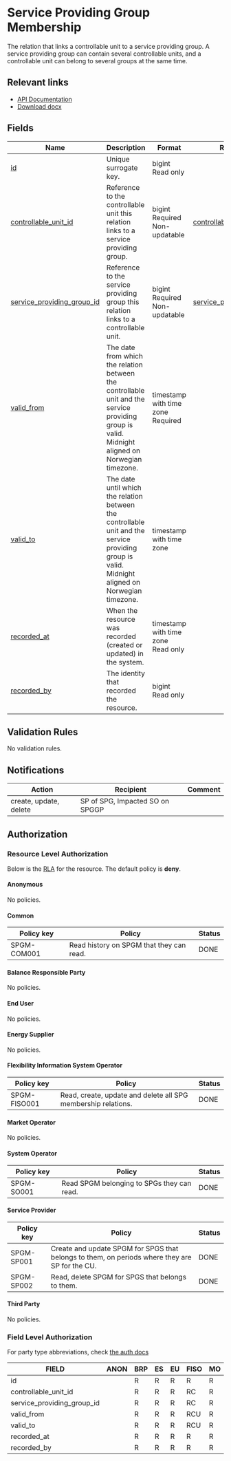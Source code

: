 # Service Providing Group Membership

The relation that links a controllable unit to a service providing group.
A service providing group can contain several controllable units, and a
controllable unit can belong to several groups at the same time.

## Relevant links

* [API Documentation](https://flex-test.elhub.no/api/v0/#/operations/list_service_providing_group_membership)
* [Download docx](../download/service_providing_group_membership.docx)

## Fields

| Name                                                                                                               | Description                                                                                                                                       | Format                                 | Reference                                                         |
|--------------------------------------------------------------------------------------------------------------------|---------------------------------------------------------------------------------------------------------------------------------------------------|----------------------------------------|-------------------------------------------------------------------|
| <a name="field-id" href="#field-id">id</a>                                                                         | Unique surrogate key.                                                                                                                             | bigint<br/>Read only                   |                                                                   |
| <a name="field-controllable_unit_id" href="#field-controllable_unit_id">controllable_unit_id</a>                   | Reference to the controllable unit this relation links to a service providing group.                                                              | bigint<br/>Required<br/>Non-updatable  | [controllable_unit.id](controllable_unit.md#field-id)             |
| <a name="field-service_providing_group_id" href="#field-service_providing_group_id">service_providing_group_id</a> | Reference to the service providing group this relation links to a controllable unit.                                                              | bigint<br/>Required<br/>Non-updatable  | [service_providing_group.id](service_providing_group.md#field-id) |
| <a name="field-valid_from" href="#field-valid_from">valid_from</a>                                                 | The date from which the relation between the controllable unit and the service providing group is valid. Midnight aligned on Norwegian timezone.  | timestamp with time zone<br/>Required  |                                                                   |
| <a name="field-valid_to" href="#field-valid_to">valid_to</a>                                                       | The date until which the relation between the controllable unit and the service providing group is valid. Midnight aligned on Norwegian timezone. | timestamp with time zone               |                                                                   |
| <a name="field-recorded_at" href="#field-recorded_at">recorded_at</a>                                              | When the resource was recorded (created or updated) in the system.                                                                                | timestamp with time zone<br/>Read only |                                                                   |
| <a name="field-recorded_by" href="#field-recorded_by">recorded_by</a>                                              | The identity that recorded the resource.                                                                                                          | bigint<br/>Read only                   |                                                                   |

## Validation Rules

No validation rules.

## Notifications

| Action                 | Recipient                       | Comment |
|------------------------|---------------------------------|---------|
| create, update, delete | SP of SPG, Impacted SO on SPGGP |         |

## Authorization

### Resource Level Authorization

Below is the [RLA](../technical/auth.md#resource-level-authorization-rla) for the
resource. The default policy is **deny**.

#### Anonymous

No policies.

#### Common

| Policy key  | Policy                                   | Status |
|-------------|------------------------------------------|--------|
| SPGM-COM001 | Read history on SPGM that they can read. | DONE   |

#### Balance Responsible Party

No policies.

#### End User

No policies.

#### Energy Supplier

No policies.

#### Flexibility Information System Operator

| Policy key   | Policy                                                        | Status |
|--------------|---------------------------------------------------------------|--------|
| SPGM-FISO001 | Read, create, update and delete all SPG membership relations. | DONE   |

#### Market Operator

No policies.

#### System Operator

| Policy key | Policy                                     | Status |
|------------|--------------------------------------------|--------|
| SPGM-SO001 | Read SPGM belonging to SPGs they can read. | DONE   |

#### Service Provider

| Policy key | Policy                                                                                         | Status |
|------------|------------------------------------------------------------------------------------------------|--------|
| SPGM-SP001 | Create and update SPGM for SPGS that belongs to them, on periods where they are SP for the CU. | DONE   |
| SPGM-SP002 | Read, delete SPGM for SPGS that belongs to them.                                               | DONE   |

#### Third Party

No policies.

### Field Level Authorization

For party type abbreviations, check [the auth docs](../technical/auth.md#party)

| FIELD                      | ANON | BRP | ES | EU | FISO | MO | SO | SP  | TP |
|----------------------------|------|-----|----|----|------|----|----|-----|----|
| id                         |      | R   | R  | R  | R    | R  | R  | R   | R  |
| controllable_unit_id       |      | R   | R  | R  | RC   | R  | R  | RC  | R  |
| service_providing_group_id |      | R   | R  | R  | RC   | R  | R  | RC  | R  |
| valid_from                 |      | R   | R  | R  | RCU  | R  | R  | RCU | R  |
| valid_to                   |      | R   | R  | R  | RCU  | R  | R  | RCU | R  |
| recorded_at                |      | R   | R  | R  | R    | R  | R  | R   | R  |
| recorded_by                |      | R   | R  | R  | R    | R  | R  | R   | R  |

